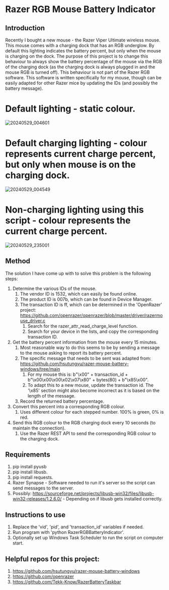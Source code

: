 # Razer RGB Mouse Battery Indicator

## Introduction
Recently I bought a new mouse - the Razer Viper Ultimate wireless mouse.
This mouse comes with a charging dock that has an RGB underglow. By default this lighting indicates the battery percent, 
but only when the mouse is charging on the dock. The purpose of this project is to change this behaviour to always show the battery percentage
of the mouse via the RGB of the charging dock (as the charging dock is always plugged in and the mouse RGB is turned off).
This behaviour is not part of the Razer RGB software.
This software is written specifically for my mouse, though can be easily adapted for other Razer mice by updating the IDs (and possibly the battery message).

# Default lighting - static colour.
![20240529_004601](https://github.com/HaydenStimpson/MouseBatteryPercentRGBIndicator/assets/80725861/57935f17-43c7-4b45-91c2-9b7733f4c753)
# Default charging lighting - colour represents current charge percent, but only when mouse is on the charging dock.
![20240529_004549](https://github.com/HaydenStimpson/MouseBatteryPercentRGBIndicator/assets/80725861/032dec20-9760-4270-89ac-9447d3fa768f)
# Non-charging lighting using this script - colour represents the current charge percent.
![20240529_235001](https://github.com/HaydenStimpson/MouseBatteryPercentRGBIndicator/assets/80725861/84d866b7-af05-4f52-93ec-31a3c14e149d)

## Method
The solution I have come up with to solve this problem is the following steps:
1. Determine the various IDs of the mouse.
    1. The vendor ID is 1532, which can easily be found online.
    2. The product ID is 007b, which can be found in Device Manager.
    3. The transaction ID is ff, which can be determined in the 'OpenRazer' project: https://github.com/openrazer/openrazer/blob/master/driver/razermouse_driver.c
        1. Search for the razer_attr_read_charge_level function.
        2. Search for your device in the lists, and copy the corresponding transaction ID.
2. Get the battery percent information from the mouse every 15 minutes.
    1. Most reasonable way to do this seems to be by sending a message to the mouse asking to report its battery percent.
    2. The specific message that needs to be sent was adapted from: https://github.com/hsutungyu/razer-mouse-battery-windows/tree/main
        1. For my mouse this is: b"\x00" + transaction_id + b"\x00\x00\x00\x02\x07\x80" + bytes(80) + b"\x85\x00".
        2. To adapt this to a new mouse, update the transaction id. The '\x85' section might also become incorrect as it is based on the length of the message. 
    3. Record the returned battery percentage.
3. Convert this percent into a corresponding RGB colour.
   1. Uses different colour for each stepped number. 100% is green, 0% is red.
4. Send this RGB colour to the RGB charging dock every 10 seconds (to maintain the connection).
    1. Use the Razer REST API to send the corresponding RGB colour to the charging dock. 

## Requirements
1. pip install pyusb
2. pip install libusb.
3. pip install requests.
4. Razer Synapse - Software needed to run it's server so the script can send messages to the server.
5. Possibly: https://sourceforge.net/projects/libusb-win32/files/libusb-win32-releases/1.2.6.0/ - Depending on if libusb gets installed correctly.

## Instructions to use
1. Replace the 'vid', 'pid', and 'transaction_id' variables if needed.
2. Run program with 'python RazerRGBBatteryIndicator'.
3. Optionally set up Windows Task Scheduler to run the script on computer start.

## Helpful repos for this project:
1. https://github.com/hsutungyu/razer-mouse-battery-windows
2. https://github.com/openrazer
3. https://github.com/Tekk-Know/RazerBatteryTaskbar
